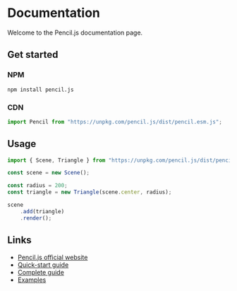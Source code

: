 # Documentation

Welcome to the Pencil.js documentation page.


## Get started

### NPM

```
npm install pencil.js
```


### CDN

```js
import Pencil from "https://unpkg.com/pencil.js/dist/pencil.esm.js";
```

## Usage

```js
import { Scene, Triangle } from "https://unpkg.com/pencil.js/dist/pencil.esm.js";

const scene = new Scene();

const radius = 200;
const triangle = new Triangle(scene.center, radius);

scene
    .add(triangle)
    .render();
```


## Links

 - [Pencil.js official website](https://pencil.js.org/)
 - [Quick-start guide](https://pencil.js.org/quick-start/)
 - [Complete guide](https://pencil.js.org/guide/)
 - [Examples](https://codepen.io/collection/XqzkNQ/)
